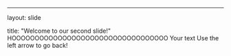 ---
layout: slide

title: "Welcome to our second slide!"
HOOOOOOOOOOOOOOOOOOOOOOOOOOOOOOOOOO
Your text
Use the left arrow to go back!
